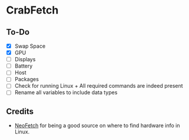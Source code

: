 # CrabFetch

## To-Do
- [x] Swap Space
- [x] GPU
- [ ] Displays
- [ ] Battery
- [ ] Host
- [ ] Packages
- [ ] Check for running Linux + All required commands are indeed present
- [ ] Rename all variables to include data types

## Credits
- [NeoFetch](https://github.com/dylanaraps/neofetch) for being a good source on where to find hardware info in Linux.
